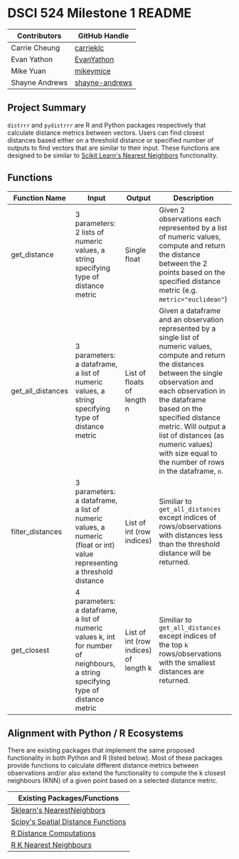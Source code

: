 # DSCI 524 Milestone 1 README

|Contributors|GitHub Handle|
|------------|-------------|
|Carrie Cheung| [carrieklc](https://github.com/carrieklc)|
|Evan Yathon|[EvanYathon](https://github.com/EvanYathon)|
|Mike Yuan|[mikeymice](https://github.com/mikeymice)|
|Shayne Andrews|[shayne-andrews](https://github.com/shayne-andrews)|


## Project Summary
`distrrr` and `pydistrrr` are R and Python packages respectively that calculate distance metrics between vectors.  Users can find closest distances based either on a threshold distance or specified number of outputs to find vectors that are similar to their input.  These functions are designed to be similar to [Scikit Learn's Nearest Neighbors](https://scikit-learn.org/stable/modules/generated/sklearn.neighbors.NearestNeighbors.html#sklearn.neighbors.NearestNeighbors.kneighbors) functionality.

## Functions

|Function Name|Input|Output|Description|
|-------------|-----|------|-----------|
|get_distance|3 parameters:  2 lists of numeric values, a string specifying type of distance metric | Single float| Given 2 observations each represented by a list of numeric values, compute and return the distance between the 2 points based on the specified distance metric (e.g. `metric="euclidean"`)|
|get_all_distances |3 parameters:  a dataframe, a list of numeric values, a string specifying type of distance metric  | List of floats of length n| Given a dataframe and an observation represented by a single list of numeric values, compute and return the distances between the single observation and each observation in the dataframe based on the specified distance metric. Will output a list of distances (as numeric values) with size equal to the number of rows in the dataframe, `n`.|
|filter_distances| 3 parameters: a dataframe, a list of numeric values, a numeric (float or int) value representing a threshold distance |List of int (row indices)| Similiar to `get_all_distances` except indices of rows/observations with distances less than the threshold distance will be returned.|
|get_closest|4 parameters: a dataframe, a list of numeric values k, int for number of neighbours, a string specifying type of distance metric  |List of int (row indices) of length k| Similiar to `get_all_distances` except indices of the top `k` rows/observations with the smallest distances are returned.|


## Alignment with Python / R Ecosystems

There are existing packages that implement the same proposed functionality in both Python and R (listed below). Most of these packages provide functions to calculate different distance metrics between observations and/or also extend the functionality to compute the k closest neighbours (KNN) of a given point based on a selected distance metric.

|Existing Packages/Functions|
|---------------------------|
|[Sklearn's NearestNeighbors](https://scikit-learn.org/stable/modules/generated/sklearn.neighbors.NearestNeighbors.html#sklearn.neighbors.NearestNeighbors.kneighbors)|
|[Scipy's Spatial Distance Functions](https://docs.scipy.org/doc/scipy/reference/spatial.distance.html)|
|[R Distance Computations](https://stat.ethz.ch/R-manual/R-devel/library/stats/html/dist.html)|
|[R K Nearest Neighbours](https://cran.r-project.org/web/packages/FNN/index.html)||
